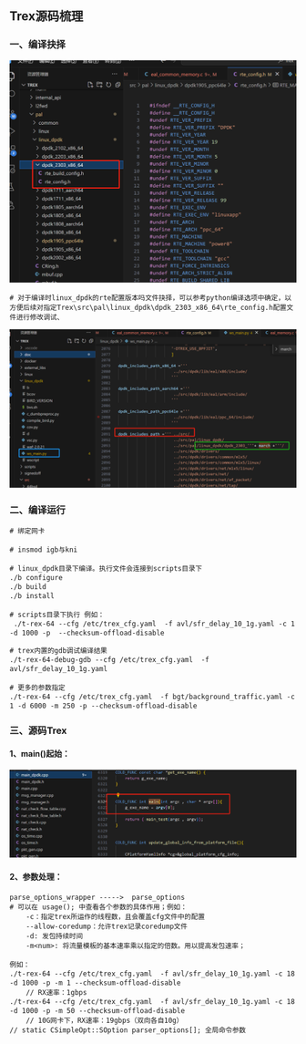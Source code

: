 ## Trex源码梳理

### 一、编译抉择

<img src="../typora-image/image-20231012102207366.png" alt="image-20231012102207366" style="zoom: 50%;" />

```less
# 对于编译时linux_dpdk的rte配置版本吗文件抉择，可以参考python编译选项中确定，以方便后续对指定Trex\src\pal\linux_dpdk\dpdk_2303_x86_64\rte_config.h配置文件进行修改调试、
```

<img src="../typora-image/image-20231012102341799.png" alt="image-20231012102341799" style="zoom:50%;" />



### 二、编译运行

```less
# 绑定网卡

# insmod igb与kni

# linux_dpdk目录下编译。执行文件会连接到scripts目录下
./b configure
./b build 
./b install

# scripts目录下执行 例如：
 ./t-rex-64 --cfg /etc/trex_cfg.yaml  -f avl/sfr_delay_10_1g.yaml -c 1 -d 1000 -p  --checksum-offload-disable
```

```less
# trex内置的gdb调试编译结果
./t-rex-64-debug-gdb --cfg /etc/trex_cfg.yaml  -f avl/sfr_delay_10_1g.yaml

# 更多的参数指定
./t-rex-64 --cfg /etc/trex_cfg.yaml  -f bgt/background_traffic.yaml -c 1 -d 6000 -m 250 -p --checksum-offload-disable
```



### 三、源码Trex

#### 1、main()起始：

<img src="../typora-image/image-20231012104318847.png" alt="image-20231012104318847" style="zoom:50%;" />

#### 2、参数处理：

```less
parse_options_wrapper ----->  parse_options
# 可以在 usage(); 中查看各个参数的具体作用；例如：
	-c：指定trex所运作的线程数，且会覆盖cfg文件中的配置
	--allow-coredump：允许trex记录coredump文件
    -d: 发包持续时间
    -m<num>: 将流量模板的基本速率乘以指定的倍数。用以提高发包速率；

例如：
./t-rex-64 --cfg /etc/trex_cfg.yaml  -f avl/sfr_delay_10_1g.yaml -c 18 -d 1000 -p -m 1 --checksum-offload-disable
	// RX速率：1gbps
./t-rex-64 --cfg /etc/trex_cfg.yaml  -f avl/sfr_delay_10_1g.yaml -c 18 -d 1000 -p -m 50 --checksum-offload-disable
	// 10G网卡下，RX速率：19gbps（双向各自10g）
// static CSimpleOpt::SOption parser_options[]; 全局命令参数
```



